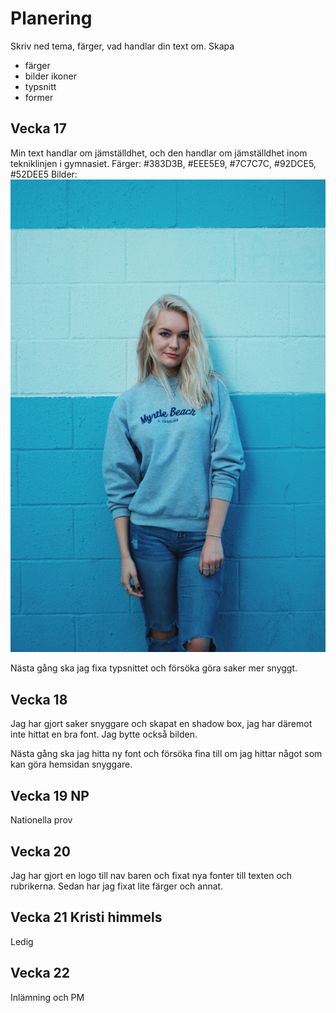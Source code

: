 # Planering

Skriv ned tema, färger, vad handlar din text om.
Skapa 

* färger
* bilder ikoner
* typsnitt
* former



## Vecka 17
Min text handlar om jämställdhet, och den handlar om jämställdhet inom tekniklinjen i gymnasiet. 
Färger: #383D3B, #EEE5E9, #7C7C7C, #92DCE5, #52DEE5
Bilder: ![alt text](../img/elijah-m-henderson-jRA-yoDL68M-unsplash.jpg)

Nästa gång ska jag fixa typsnittet och försöka göra saker mer snyggt.
## Vecka 18
Jag har gjort saker snyggare och skapat en shadow box, jag har däremot inte hittat en bra font. 
Jag bytte också bilden.

Nästa gång ska jag hitta ny font och försöka fina till om jag hittar något som kan göra hemsidan snyggare.
## Vecka 19 NP
Nationella prov

## Vecka 20
Jag har gjort en logo till nav baren och fixat nya fonter till texten och rubrikerna. Sedan har jag fixat lite färger och annat.


## Vecka 21 Kristi himmels
Ledig

## Vecka 22 

Inlämning och PM




